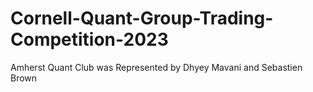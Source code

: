 # Cornell-Quant-Group-Trading-Competition-2023
Amherst Quant Club was Represented by Dhyey Mavani and Sebastien Brown
